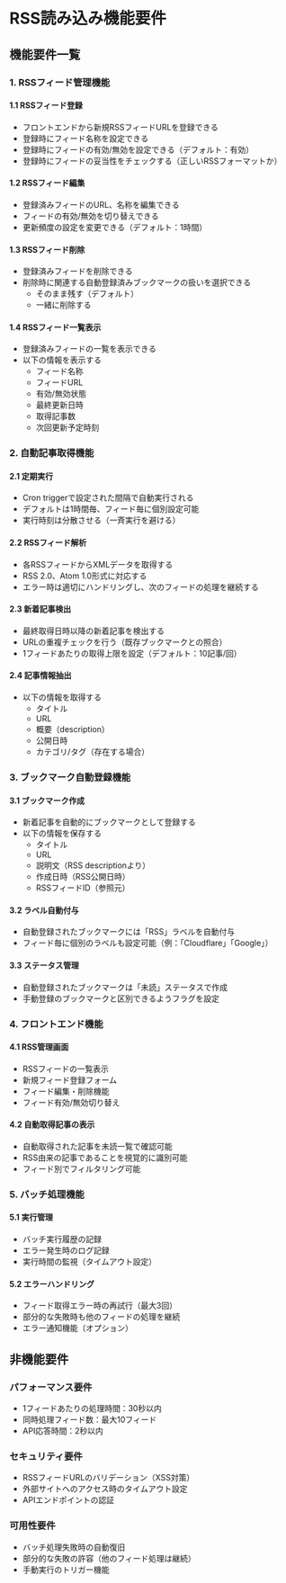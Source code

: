 # RSS読み込み機能要件

## 機能要件一覧

### 1. RSSフィード管理機能

#### 1.1 RSSフィード登録
- フロントエンドから新規RSSフィードURLを登録できる
- 登録時にフィード名称を設定できる
- 登録時にフィードの有効/無効を設定できる（デフォルト：有効）
- 登録時にフィードの妥当性をチェックする（正しいRSSフォーマットか）

#### 1.2 RSSフィード編集
- 登録済みフィードのURL、名称を編集できる
- フィードの有効/無効を切り替えできる
- 更新頻度の設定を変更できる（デフォルト：1時間）

#### 1.3 RSSフィード削除
- 登録済みフィードを削除できる
- 削除時に関連する自動登録済みブックマークの扱いを選択できる
  - そのまま残す（デフォルト）
  - 一緒に削除する

#### 1.4 RSSフィード一覧表示
- 登録済みフィードの一覧を表示できる
- 以下の情報を表示する
  - フィード名称
  - フィードURL
  - 有効/無効状態
  - 最終更新日時
  - 取得記事数
  - 次回更新予定時刻

### 2. 自動記事取得機能

#### 2.1 定期実行
- Cron triggerで設定された間隔で自動実行される
- デフォルトは1時間毎、フィード毎に個別設定可能
- 実行時刻は分散させる（一斉実行を避ける）

#### 2.2 RSSフィード解析
- 各RSSフィードからXMLデータを取得する
- RSS 2.0、Atom 1.0形式に対応する
- エラー時は適切にハンドリングし、次のフィードの処理を継続する

#### 2.3 新着記事検出
- 最終取得日時以降の新着記事を検出する
- URLの重複チェックを行う（既存ブックマークとの照合）
- 1フィードあたりの取得上限を設定（デフォルト：10記事/回）

#### 2.4 記事情報抽出
- 以下の情報を取得する
  - タイトル
  - URL
  - 概要（description）
  - 公開日時
  - カテゴリ/タグ（存在する場合）

### 3. ブックマーク自動登録機能

#### 3.1 ブックマーク作成
- 新着記事を自動的にブックマークとして登録する
- 以下の情報を保存する
  - タイトル
  - URL
  - 説明文（RSS descriptionより）
  - 作成日時（RSS公開日時）
  - RSSフィードID（参照元）

#### 3.2 ラベル自動付与
- 自動登録されたブックマークには「RSS」ラベルを自動付与
- フィード毎に個別のラベルも設定可能（例：「Cloudflare」「Google」）

#### 3.3 ステータス管理
- 自動登録されたブックマークは「未読」ステータスで作成
- 手動登録のブックマークと区別できるようフラグを設定

### 4. フロントエンド機能

#### 4.1 RSS管理画面
- RSSフィードの一覧表示
- 新規フィード登録フォーム
- フィード編集・削除機能
- フィード有効/無効切り替え

#### 4.2 自動取得記事の表示
- 自動取得された記事を未読一覧で確認可能
- RSS由来の記事であることを視覚的に識別可能
- フィード別でフィルタリング可能

### 5. バッチ処理機能

#### 5.1 実行管理
- バッチ実行履歴の記録
- エラー発生時のログ記録
- 実行時間の監視（タイムアウト設定）

#### 5.2 エラーハンドリング
- フィード取得エラー時の再試行（最大3回）
- 部分的な失敗時も他のフィードの処理を継続
- エラー通知機能（オプション）

## 非機能要件

### パフォーマンス要件
- 1フィードあたりの処理時間：30秒以内
- 同時処理フィード数：最大10フィード
- API応答時間：2秒以内

### セキュリティ要件
- RSSフィードURLのバリデーション（XSS対策）
- 外部サイトへのアクセス時のタイムアウト設定
- APIエンドポイントの認証

### 可用性要件
- バッチ処理失敗時の自動復旧
- 部分的な失敗の許容（他のフィード処理は継続）
- 手動実行のトリガー機能